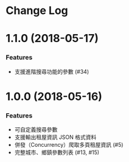# Change Log

# 1.1.0 (2018-05-17)
### Features
- 支援進階搜尋功能的參數 (#34)

# 1.0.0 (2018-05-16)
### Features
- 可自定義搜尋參數
- 支援輸出租屋資訊 JSON 格式資料
- 併發（Concurrency）爬取多頁租屋資訊 (#5)
- 完整城市、鄉鎮參數列表 (#13, #15)
